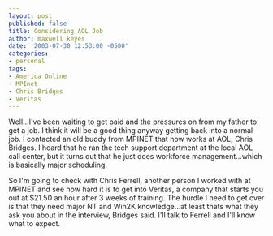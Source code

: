 ```yaml
---
layout: post
published: false
title: Considering AOL Job
author: maxwell keyes
date: '2003-07-30 12:53:00 -0500'
categories:
- personal
tags:
- America Online
- MPInet
- Chris Bridges
- Veritas
---
```


Well...I've been waiting to get paid and the pressures on from my father to get
a job. I think it will be a good thing anyway getting back into a normal job. I
contacted an old buddy from MPINET that now works at AOL, Chris Bridges. I heard
that he ran the tech support department at the local AOL call center, but it
turns out that he just does workforce management...which is basically major
scheduling.

So I'm going to check with Chris Ferrell, another person I worked with at MPINET
and see how hard it is to get into Veritas, a company that starts you out at
$21.50 an hour after 3 weeks of training. The hurdle I need to get over is that
they need major NT and Win2K knowledge...at least thats what they ask you about
in the interview, Bridges said. I'll talk to Ferrell and I'll know what to
expect.
